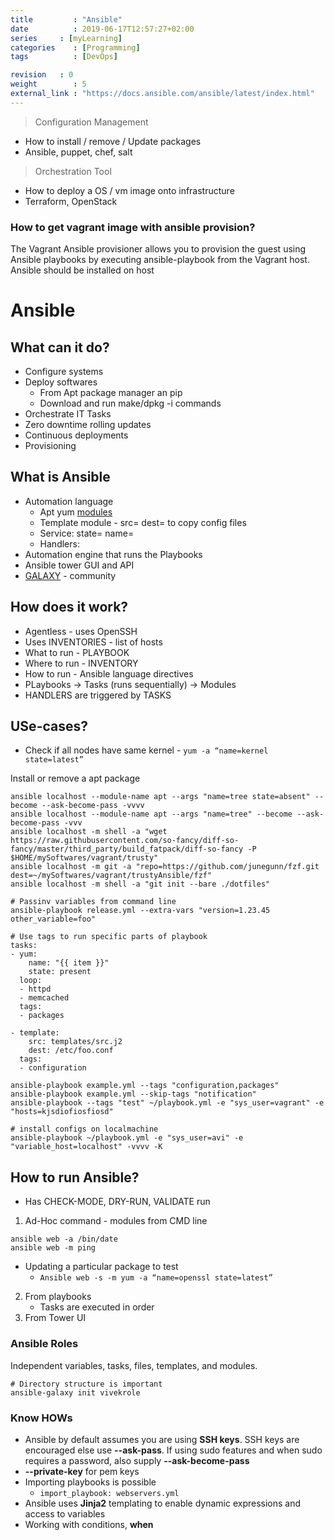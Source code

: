 ```yaml
---
title         : "Ansible"
date          : 2019-06-17T12:57:27+02:00
series     : [myLearning]
categories    : [Programming]
tags          : [DevOps]

revision   : 0
weight        : 5
external_link : "https://docs.ansible.com/ansible/latest/index.html"
---
```


> Configuration Management

* How to install / remove / Update packages
* Ansible, puppet, chef, salt

> Orchestration Tool

* How to deploy a OS / vm image onto infrastructure
* Terraform, OpenStack


### How to get vagrant image with ansible provision?

The Vagrant Ansible provisioner allows you to provision the guest using Ansible playbooks by executing ansible-playbook from the Vagrant host. Ansible should be installed on host


# Ansible

## What can it do?
* Configure systems
* Deploy softwares
  * From Apt package manager an pip
  * Download and run make/dpkg -i commands 
* Orchestrate IT Tasks
* Zero downtime rolling updates
* Continuous deployments
* Provisioning

## What is Ansible
* Automation language
  * Apt yum [modules]()
  * Template module - src= dest= to copy config files
  * Service: state= name=
  * Handlers:
* Automation engine that runs the Playbooks
* Ansible tower GUI and API
* [GALAXY](https://galaxy.ansible.com/) - community

## How does it work?
* Agentless - uses OpenSSH
* Uses INVENTORIES - list of hosts
* What to run - PLAYBOOK
* Where to run - INVENTORY
* How to run - Ansible language directives
* PLaybooks -> Tasks (runs sequentially) -> Modules
* HANDLERS are triggered by TASKS  

## USe-cases?
* Check if all nodes have same kernel - `yum -a “name=kernel state=latest”`

Install or remove a apt package
```
ansible localhost --module-name apt --args "name=tree state=absent" --become --ask-become-pass -vvvv
ansible localhost --module-name apt --args "name=tree" --become --ask-become-pass -vvv
ansible localhost -m shell -a "wget https://raw.githubusercontent.com/so-fancy/diff-so-fancy/master/third_party/build_fatpack/diff-so-fancy -P $HOME/mySoftwares/vagrant/trusty"
ansible localhost -m git -a "repo=https://github.com/junegunn/fzf.git dest=~/mySoftwares/vagrant/trustyAnsible/fzf"
ansible localhost -m shell -a "git init --bare ./dotfiles" 

# Passinv variables from command line
ansible-playbook release.yml --extra-vars "version=1.23.45 other_variable=foo"

# Use tags to run specific parts of playbook
tasks:
- yum:
    name: "{{ item }}"
    state: present
  loop:
  - httpd
  - memcached
  tags:
  - packages

- template:
    src: templates/src.j2
    dest: /etc/foo.conf
  tags:
  - configuration
  
ansible-playbook example.yml --tags "configuration,packages"
ansible-playbook example.yml --skip-tags "notification"
ansible-playbook --tags "test" ~/playbook.yml -e "sys_user=vagrant" -e "hosts=kjsdiofiosfiosd"

# install configs on localmachine
ansible-playbook ~/playbook.yml -e "sys_user=avi" -e "variable_host=localhost" -vvvv -K
```

## How to run Ansible?
* Has CHECK-MODE, DRY-RUN, VALIDATE run
1. Ad-Hoc command - modules from CMD line
  ```
  ansible web -a /bin/date
  ansible web -m ping
  ```
   * Updating a particular package to test
     * `Ansible web -s -m yum -a “name=openssl state=latest”`
2. From playbooks
   * Tasks are executed in order
3. From Tower UI

### Ansible Roles

Independent variables, tasks, files, templates, and modules.

```
# Directory structure is important
ansible-galaxy init vivekrole 

```

### Know HOWs
* Ansible by default assumes you are using **SSH keys**. SSH keys are encouraged else use **--ask-pass**. If using sudo features and when sudo requires a password, also supply **--ask-become-pass**
* **--private-key** for pem keys
* Importing playbooks is possible
  - `import_playbook: webservers.yml`
* Ansible uses **Jinja2** templating to enable dynamic expressions and access to variables
* Working with conditions, **when**